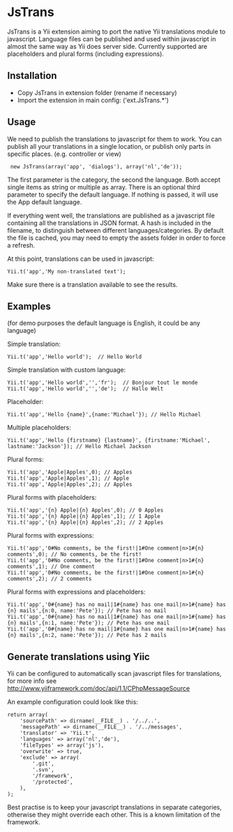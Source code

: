 JsTrans
=============

JsTrans is a Yii extension aiming to port the native Yii translations module to javascript. Language files can be published
and used within javascript in almost the same way as Yii does server side.
Currently supported are placeholders and plural forms (including expressions).


Installation
-----------
* Copy JsTrans in extension folder (rename if necessary)
* Import the extension in main config: ('ext.JsTrans.*')


Usage
-----------
We need to publish the translations to javascript for them to work. You can publish all your translations in a single
location, or publish only parts in specific places. (e.g. controller or view)

     new JsTrans(array('app', 'dialogs'), array('nl','de'));

The first parameter is the category, the second the language. Both accept single items as string or multiple as array.
There is an optional third parameter to specify the default language. If nothing is passed, it will use the App default language.

If everything went well, the translations are published as a javascript file containing all the translations in JSON format.
A hash is included in the filename, to distinguish between different languages/categories. By default the file is cached, you
may need to empty the assets folder in order to force a refresh.

At this point, translations can be used in javascript:

    Yii.t('app','My non-translated text');

Make sure there is a translation available to see the results.


Examples
-----------
(for demo purposes the default language is English, it could be any language)

Simple translation:

    Yii.t('app','Hello world');  // Hello World

Simple translation with custom language:

    Yii.t('app','Hello world','','fr');  // Bonjour tout le monde
    Yii.t('app','Hello world','','de');  // Hallo Welt

Placeholder:

    Yii.t('app','Hello {name}',{name:'Michael'}); // Hello Michael

Multiple placeholders:

    Yii.t('app','Hello {firstname} {lastname}', {firstname:'Michael', lastname:'Jackson'}); // Hello Michael Jackson

Plural forms:

    Yii.t('app','Apple|Apples',0); // Apples
    Yii.t('app','Apple|Apples',1); // Apple
    Yii.t('app','Apple|Apples',2); // Apples

Plural forms with placeholders:

    Yii.t('app','{n} Apple|{n} Apples',0); // 0 Apples
    Yii.t('app','{n} Apple|{n} Apples',1); // 1 Apple
    Yii.t('app','{n} Apple|{n} Apples',2); // 2 Apples

Plural forms with expressions:

    Yii.t('app','0#No comments, be the first!|1#One comment|n>1#{n} comments',0); // No comments, be the first!
    Yii.t('app','0#No comments, be the first!|1#One comment|n>1#{n} comments',1); // One comment
    Yii.t('app','0#No comments, be the first!|1#One comment|n>1#{n} comments',2); // 2 comments


Plural forms with expressions and placeholders:

    Yii.t('app','0#{name} has no mail|1#{name} has one mail|n>1#{name} has {n} mails',{n:0, name:'Pete'}); // Pete has no mail
    Yii.t('app','0#{name} has no mail|1#{name} has one mail|n>1#{name} has {n} mails',{n:1, name:'Pete'}); // Pete has one mail
    Yii.t('app','0#{name} has no mail|1#{name} has one mail|n>1#{name} has {n} mails',{n:2, name:'Pete'}); // Pete has 2 mails


Generate translations using Yiic
-----------

Yii can be configured to automatically scan javascript files for translations, for more info see
http://www.yiiframework.com/doc/api/1.1/CPhpMessageSource

An example configuration could look like this:

    return array(
        'sourcePath' => dirname(__FILE__) . '/../..',
        'messagePath' => dirname(__FILE__) . '/../messages',
        'translator' => 'Yii.t',
        'languages' => array('nl','de'),
        'fileTypes' => array('js'),
        'overwrite' => true,
        'exclude' => array(
            '.git',
            '.svn',
            '/framework',
            '/protected',
        ),
    );

Best practise is to keep your javascript translations in separate categories, otherwise they might override each other.
This is a known limitation of the framework.